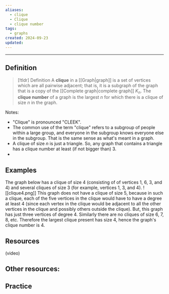 ```yaml
---
aliases:
  - clique
  - Clique
  - clique number
tags:
  - graphs
created: 2024-09-23
updated:
---
```

---
## Definition 

> [!tldr] Definition
> A **clique** in a [[Graph|graph]] is a set of vertices which are all pairwise adjacent; that is, it is a subgraph of the graph that is a copy of the [[Complete graph|complete graph]] $K_n$. The **clique number** of a graph is the largest $n$ for which there is a clique of size $n$ in the graph. 

Notes: 
* "Clique" is pronounced "CLEEK". 
* The common use of the term "clique" refers to a subgroup of people within a large group, and everyone in the subgroup knows everyone else in the subgroup. That is the same sense as what's meant in a graph. 
* A clique of size $n$ is just a triangle. So, any graph that contains a triangle has a clique number at least (if not bigger than) $3$. 
* 

## Examples

The graph below has a clique of size 4 (consisting of of vertices 1, 6, 3, and 4) and several cliques of size 3 (for example, vertices 1, 3, and 4). 
![[clique4.png]]
This graph does not have a clique of size 5, because in such a clique, each of the five vertices in the clique would have to have a degree at least 4 (since each vertex in the clique would be adjacent to all the other vertices in the clique and possibly others outside the clique). But, this graph has just three vertices of degree 4. Similarly there are no cliques of size 6, 7, 8, etc. Therefore the largest clique present has size 4, hence the graph's clique number is 4. 


## Resources 

(video)

Other resources: 
- 

## Practice 
